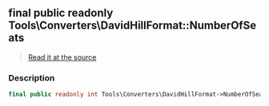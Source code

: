 ## final public readonly Tools\Converters\DavidHillFormat::NumberOfSeats

> [Read it at the source](https://github.com/julien-boudry/Condorcet/blob/master/src/Tools/Converters/DavidHillFormat.php#L19)

### Description    

```php
final public readonly int Tools\Converters\DavidHillFormat->NumberOfSeats 
```


    